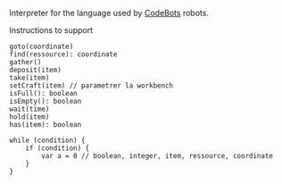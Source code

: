 Interpreter for the language used by [CodeBots](https://github.com/zaidschouwey98/CodeBots) robots.

Instructions to support
```
goto(coordinate)
find(ressource): coordinate
gather()
deposit(item)
take(item)
setCraft(item) // parametrer la workbench
isFull(): boolean
isEmpty(): boolean
wait(time)
hold(item)
has(item): boolean

while (condition) {
    if (condition) {  
        var a = 0 // boolean, integer, item, ressource, coordinate
    }
}
```
